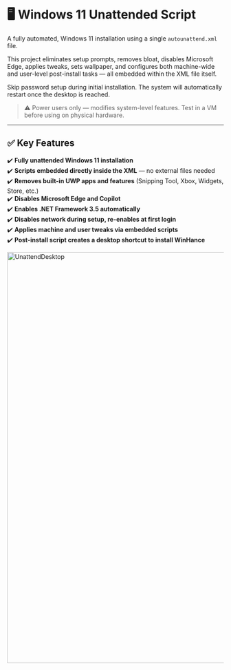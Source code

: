 # 🖥️ Windows 11 Unattended Script

A fully automated, Windows 11 installation using a single `autounattend.xml` file.

This project eliminates setup prompts, removes bloat, disables Microsoft Edge, applies tweaks, sets wallpaper, and configures both machine-wide and user-level post-install tasks — all embedded within the XML file itself.

Skip password setup during initial installation. The system will automatically restart once the desktop is reached.

> ⚠️ Power users only — modifies system-level features. Test in a VM before using on physical hardware.

---

## ✅ Key Features

✔️ **Fully unattended Windows 11 installation**  
✔️ **Scripts embedded directly inside the XML** — no external files needed  
✔️ **Removes built-in UWP apps and features** (Snipping Tool, Xbox, Widgets, Store, etc.)  
✔️ **Disables Microsoft Edge and Copilot**  
✔️ **Enables .NET Framework 3.5 automatically**  
✔️ **Disables network during setup, re-enables at first login**  
✔️ **Applies machine and user tweaks via embedded scripts**  
✔️ **Post-install script creates a desktop shortcut to install WinHance**

<img width="1538" height="955" alt="UnattendDesktop" src="https://github.com/user-attachments/assets/8ea5be83-f925-4682-b344-7dca48041d25" />
